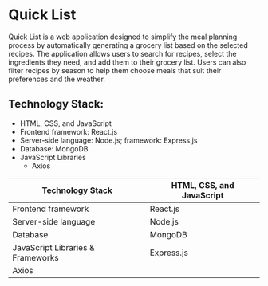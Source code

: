 # Quick List
Quick List is a web application designed to simplify the meal planning process by automatically generating a grocery list based on the selected recipes. The application allows users to search for recipes, select the ingredients they need, and add them to their grocery list. Users can also filter recipes by season to help them choose meals that suit their preferences and the weather.

## Technology Stack:
 - HTML, CSS, and JavaScript
 - Frontend framework: React.js
 - Server-side language: Node.js; framework: Express.js
 - Database: MongoDB
 - JavaScript Libraries
   - Axios

Technology Stack  | HTML, CSS, and JavaScript
------------- | -------------
Frontend framework | React.js
Server-side language  | Node.js
Database  | MongoDB
JavaScript Libraries & Frameworks  | Express.js
  | Axios
